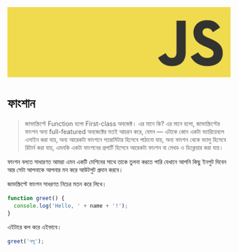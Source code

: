 ![JavaScript Logo](./../assests/js-banner.png)
# ফাংশান
> জাভাস্ক্রিপ্টে Function হলো First-class অবজেক্ট। এর মানে কি? এর মানে হলো, জাভাস্ক্রিপ্টের ফাংশন অন্য full-featured অবজেক্টের মতই আচরন করে, যেমন — এটাকে কোন একটা ভ্যারিয়েবলে এসাইন করা যায়, অন্য আরেকটা ফাংশনে প্যারামিটার হিসেবে পাঠানো যায়, অন্য ফাংশন থেকে ভ্যালু হিসেবে রিটার্ন করা যায়, এমনকি একটা ফাংশনের প্রপার্টি হিসেবে আরেকটা ফাংশন বা মেথড ও ডিক্লেয়ার করা যায়।

ফাংশন বলতে সাধারণত আমরা এমন একটি মেশিনের সাথে তাকে তুলনা করতে পারি যেখানে আপনি কিছু ইনপুট দিবেন আর সেটা আপনাকে আপনার মন করে আউটপুট প্রদান করবে। 

জাভস্ক্রিপ্টে ফাংশন সাধরণত নিচের মতন করে লিখে।
```js
function greet() {
  console.log('Hello, ' + name + '!');
}
```
এইটারে কল করে এইভাবে।
```js
greet('নসু');
```